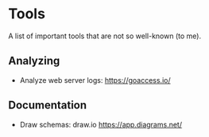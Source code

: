# Tools 

A list of important tools that are not so well-known (to me).

## Analyzing

- Analyze web server logs: https://goaccess.io/

## Documentation

- Draw schemas: draw.io https://app.diagrams.net/
